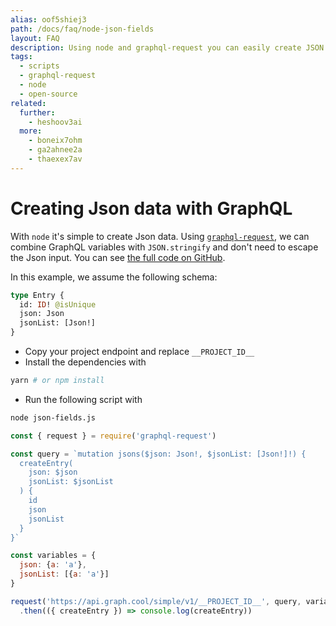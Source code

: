```yaml
---
alias: oof5shiej3
path: /docs/faq/node-json-fields
layout: FAQ
description: Using node and graphql-request you can easily create JSON data with GraphQL. By using GraphQL variables and we do not need to escape the data.
tags:
  - scripts
  - graphql-request
  - node
  - open-source
related:
  further:
    - heshoov3ai
  more:
    - boneix7ohm
    - ga2ahnee2a
    - thaexex7av
---
```


# Creating Json data with GraphQL

With `node` it's simple to create Json data.
Using [`graphql-request`](https://github.com/graphcool/graphql-request), we can combine GraphQL variables with `JSON.stringify` and don't need to escape the Json input. You can see [the full code on GitHub](https://github.com/graphcool-examples/scripts/tree/master/json-entries).

In this example, we assume the following schema:

```graphql
type Entry {
  id: ID! @isUnique
  json: Json
  jsonList: [Json!]
}

```

* Copy your project endpoint and replace `__PROJECT_ID__`
* Install the dependencies with

```sh
yarn # or npm install
```

* Run the following script with

```sh
node json-fields.js
```

```js
const { request } = require('graphql-request')

const query = `mutation jsons($json: Json!, $jsonList: [Json!]!) {
  createEntry(
    json: $json
    jsonList: $jsonList
  ) {
    id
    json
    jsonList
  }
}`

const variables = {
  json: {a: 'a'},
  jsonList: [{a: 'a'}]
}

request('https://api.graph.cool/simple/v1/__PROJECT_ID__', query, variables)
  .then(({ createEntry }) => console.log(createEntry))
```
